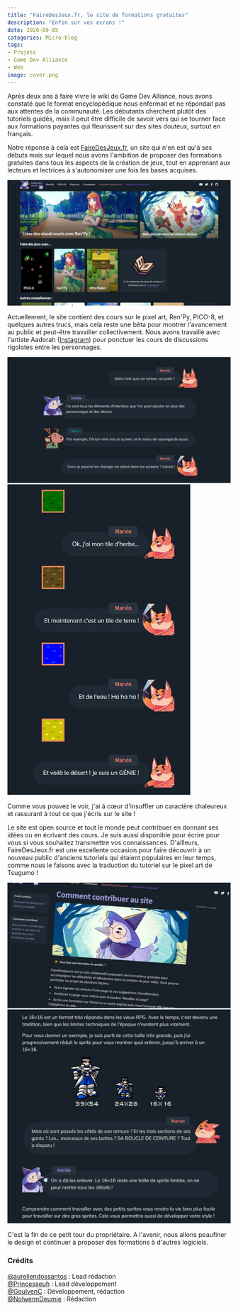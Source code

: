 ```yaml
---
title: "FaireDesJeux.fr, le site de formations gratuites"
description: "Enfin sur vos écrans !"
date: 2020-09-05
categories: Micro-blog
tags:
- Projets
- Game Dev Alliance
- Web
image: cover.png
---
```


Après deux ans à faire vivre le wiki de Game Dev Alliance, nous avons constaté que le format encyclopédique nous enfermait et ne répondait pas aux attentes de la communauté. Les débutants cherchent plutôt des tutoriels guidés, mais il peut être difficile de savoir vers qui se tourner face aux formations payantes qui fleurissent sur des sites douteux, surtout en français.

Notre réponse à cela est [FaireDesJeux.fr](https://fairedesjeux.fr), un site qui n'en est qu'à ses débuts mais sur lequel nous avons l'ambition de proposer des formations gratuites dans tous les aspects de la création de jeux, tout en apprenant aux lecteurs et lectrices à s'autonomiser une fois les bases acquises.

![](1.jpg)

Actuellement, le site contient des cours sur le pixel art, Ren'Py, PICO-8, et quelques autres trucs, mais cela reste une bêta pour montrer l'avancement au public et peut-être travailler collectivement. Nous avons travaillé avec l'artiste Aadorah ([Instagram](https://www.instagram.com/_aadorah)) pour ponctuer les cours de discussions rigolotes entre les personnages.

![](6.jpg) ![](3.jpg)

Comme vous pouvez le voir, j'ai à cœur d'insuffler un caractère chaleureux et rassurant à tout ce que j'écris sur le site !

Le site est open source et tout le monde peut contribuer en donnant ses idées ou en écrivant des cours. Je suis aussi disponible pour écrire pour vous si vous souhaitez transmettre vos connaissances. D'ailleurs, FaireDesJeux.fr est une excellente occasion pour faire découvrir à un nouveau public d'anciens tutoriels qui étaient populaires en leur temps, comme nous le faisons avec la traduction du tutoriel sur le pixel art de Tsugumo !

![](4.jpg) ![](5.jpg)

C'est la fin de ce petit tour du propriétaire. A l'avenir, nous allons peaufiner le design et continuer à proposer des formations à d'autres logiciels.

### Crédits

[@aureliendossantos](https://github.com/aureliendossantos) : Lead rédaction<br>
[@Princesseuh](https://github.com/Princesseuh) : Lead développement<br>
[@GoulvenC](https://github.com/GoulvenC) : Développement, rédaction<br>
[@NolwennDeumie](https://github.com/nolwenndeumie) : Rédaction
